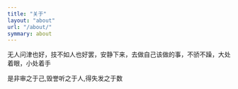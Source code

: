 ```yaml
---
title: "关于"
layout: "about"
url: "/about/"
symmary: about
---
```


无人问津也好，技不如人也好罢，安静下来，去做自己该做的事，不骄不躁，大处着眼，小处着手


是非审之于己,毁誉听之于人,得失发之于数
